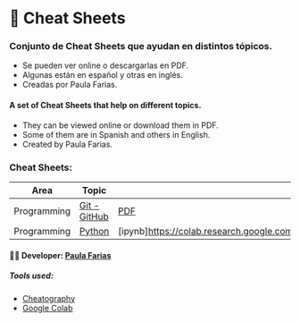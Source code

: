 # :memo: Cheat Sheets
### Conjunto de Cheat Sheets que ayudan en distintos tópicos. 
- Se pueden ver online o descargarlas en PDF.
- Algunas están en español y otras en inglés.
- Creadas por Paula Farias.

#### A set of Cheat Sheets that help on different topics. 
- They can be viewed online or download them in PDF.
- Some of them are in Spanish and others in English.
- Created by Paula Farias.

### Cheat Sheets:

Area          | Topic | File | Language
--------------|------|----------------|--------
Programming  |[Git - GitHub](https://cheatography.com/paulafarias/cheat-sheets/git-github-espanol/) | [PDF](https://cheatography.com/paulafarias/cheat-sheets/git-github-espanol/pdf/) | Español
Programming  |[Python](https://colab.research.google.com/github/pauladanielafarias/cheatsheet_python/blob/master/Cheatsheet_Python.ipynb) | [ipynb]https://colab.research.google.com/github/pauladanielafarias/cheatsheet_python/blob/master/Cheatsheet_Python.ipynb) | English            
       


#### :woman_technologist: **Developer:** [Paula Farias](https://linkedin.com/in/paulafarias) 

##### Tools used:
- [Cheatography](https://cheatography.com/paulafarias)
- [Google Colab](https://colab.research.google.com/github/pauladanielafarias)

